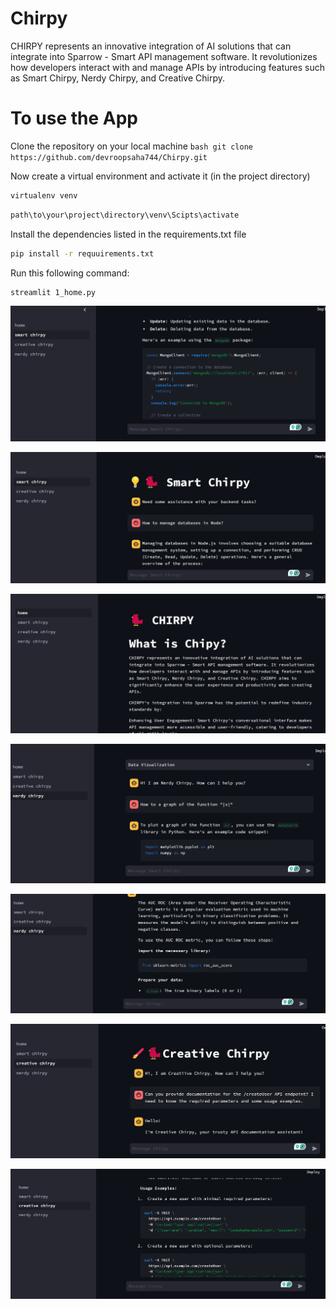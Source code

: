 # Chirpy
CHIRPY represents an innovative integration of AI solutions that can integrate into Sparrow - Smart API management software. It revolutionizes how developers interact with and manage APIs by introducing features such as Smart Chirpy, Nerdy Chirpy, and Creative Chirpy. 

# To use the App
Clone the repository on your local machine
```bash git clone https://github.com/devroopsaha744/Chirpy.git```

Now create a virtual environment and activate it (in the project directory)
```bash 
virtualenv venv
```

```bash 
path\to\your\project\directory\venv\Scipts\activate
```

Install the dependencies listed in the requirements.txt file
```bash
pip install -r requuirements.txt

```


Run this following command:
```bash 
streamlit 1_home.py
```



![image-1](project-images/img-1.png)

![image-2](project-images/img-2.png)

![image-3](project-images/img-3.png)

![image-4](project-images/img-4.png)

![image-5](project-images/img-5.png)

![image-5](project-images/img-6.png)

![image-5](project-images/img-7.png)
